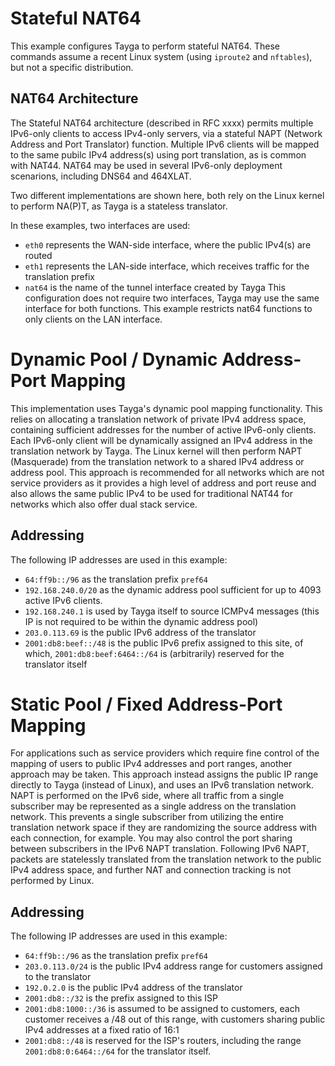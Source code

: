 # Stateful NAT64

This example configures Tayga to perform stateful NAT64. These commands assume a recent Linux system (using `iproute2` and `nftables`), but not a specific distribution.

## NAT64 Architecture
The Stateful NAT64 architecture (described in RFC xxxx) permits multiple IPv6-only clients to access IPv4-only servers, via a stateful NAPT (Network Address and Port Translator) function. Multiple IPv6 clients will be mapped to the same pubilc IPv4 address(s) using port translation, as is common with NAT44. NAT64 may be used in several IPv6-only deployment scenarions, including DNS64 and 464XLAT.

Two different implementations are shown here, both rely on the Linux kernel to perform NA(P)T, as Tayga is a stateless translator. 

In these examples, two interfaces are used:
* `eth0` represents the WAN-side interface, where the public IPv4(s) are routed
* `eth1` represents the LAN-side interface, which receives traffic for the translation prefix
* `nat64` is the name of the tunnel interface created by Tayga
This configuration does not require two interfaces, Tayga may use the same interface for both functions. This example restricts nat64 functions to only clients on the LAN interface.


# Dynamic Pool / Dynamic Address-Port Mapping
This implementation uses Tayga's dynamic pool mapping functionality. This relies on allocating a translation network of private IPv4 address space, containing sufficient addresses for the number of active IPv6-only clients. Each IPv6-only client will be dynamically assigned an IPv4 address in the translation network by Tayga. The Linux kernel will then perform NAPT (Masquerade) from the translation network to a shared IPv4 address or address pool. This approach is recommended for all networks which are not service providers as it provides a high level of address and port reuse and also allows the same public IPv4 to be used for traditional NAT44 for networks which also offer dual stack service.

## Addressing
The following IP addresses are used in this example:
* `64:ff9b::/96` as the translation prefix `pref64`
* `192.168.240.0/20` as the dynamic address pool sufficient for up to 4093 active IPv6 clients.
* `192.168.240.1` is used by Tayga itself to source ICMPv4 messages (this IP is not required to be within the dynamic address pool)
* `203.0.113.69` is the public IPv6 address of the translator
* `2001:db8:beef::/48` is the public IPv6 prefix assigned to this site, of which, `2001:db8:beef:6464::/64` is (arbitrarily) reserved for the translator itself

# Static Pool / Fixed Address-Port Mapping
For applications such as service providers which require fine control of the mapping of users to public IPv4 addresses and port ranges, another approach may be taken. This approach instead assigns the public IP range directly to Tayga (instead of Linux), and uses an IPv6 translation network. NAPT is performed on the IPv6 side, where all traffic from a single subscriber may be represented as a single address on the translation network. This prevents a single subscriber from utilizing the entire translation network space if they are randomizing the source address with each connection, for example. You may also control the port sharing between subscribers in the IPv6 NAPT translation. Following IPv6 NAPT, packets are statelessly translated from the translation network to the public IPv4 address space, and further NAT and connection tracking is not performed by Linux. 

## Addressing
The following IP addresses are used in this example:
* `64:ff9b::/96` as the translation prefix `pref64`
* `203.0.113.0/24` is the public IPv4 address range for customers assigned to the translator
* `192.0.2.0` is the public IPv4 address of the translator
* `2001:db8::/32` is the prefix assigned to this ISP
*  `2001:db8:1000::/36` is assumed to be assigned to customers, each customer receives a /48 out of this range, with customers sharing public IPv4 addresses at a fixed ratio of 16:1
* `2001:db8::/48` is reserved for the ISP's routers, including the range `2001:db8:0:6464::/64` for the translator itself.